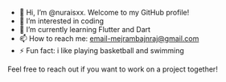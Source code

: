 - 👋 Hi, I’m @nuraisxx. Welcome to my GitHub profile!
- 👀 I’m interested in coding
- 🌱 I’m currently learning Flutter and Dart
- 📫 How to reach me: email-mejrambajnraj@gmail.com
- ⚡ Fun fact: i like playing basketball and swimming

Feel free to reach out if you want to work on a project together!
